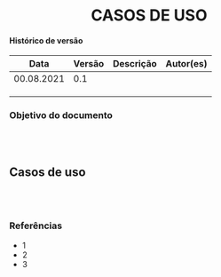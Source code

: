 # <center> CASOS DE USO

#### Histórico de versão<br>

|    Data    | Versão | Descrição | Autor(es)|
| ---------- | ------ | --------- | -------- |
| 00.08.2021 |   0.1  |  |  |
|||||
|||||
|||||

### Objetivo do documento

<div align="justify">

<br><br></div>

## Casos de uso

<div align="justify">

<br><br></div>

### Referências
<!-- se tiver referencias -->
- 1
- 2
- 3
